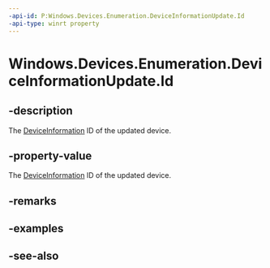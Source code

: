 ----api-id: P:Windows.Devices.Enumeration.DeviceInformationUpdate.Id
-api-type: winrt property
---<!-- Property syntaxpublic string Id { get; }--># Windows.Devices.Enumeration.DeviceInformationUpdate.Id## -descriptionThe [DeviceInformation](deviceinformation.md) ID of the updated device.## -property-valueThe [DeviceInformation](deviceinformation.md) ID of the updated device.## -remarks## -examples## -see-also